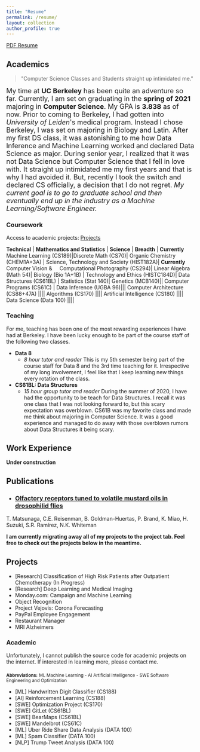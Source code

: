 ```yaml
---
title: "Resume"
permalink: /resume/
layout: collection
author_profile: true
---
```


[PDF Resume](/assets/docs/MiaoKevin.pdf)

## Academics

> "Computer Science Classes and Students straight up intimidated me."

<span style="font-size:18px;">My time at **UC Berkeley** has been quite an adventure so far. Currently, I am set on graduating in the **spring of 2021** majoring in <b>Computer Science</b>. My GPA is <b>3.838</b> as of now. Prior to coming to Berkeley, I had gotten into *University of Leiden*'s medical program. Instead I chose Berkeley, I was set on majoring in Biology and Latin. After my first DS class, it was astonishing to me how Data Inference and Machine Learning worked and declared Data Science as major. During senior year, I realized that it was not Data Science but Computer Science that I fell in love with. It straight up intimidated me my first years and that is why I had avoided it. But, recently I took the switch and declared CS officially, a decision that I do not regret. *My current goal is to go to graduate school and then eventually end up in the industry as a Machine Learning/Software Engineer.*</span>

### Coursework

Access to academic projects: [Projects](/pj)

<!-- Sequence   | Result                                                        |
|-------------|---------------------------------------------------------------|
| `a?c`       | Matches `abc`, `axc`, and `aac`. Does not match `ac`, `abbc`, |
|             | or `a/c`.                                                     |
|-------------|---------------------------------------------------------------|
| `a*c`       | Matches "ac", "abc" and "azzzzzzzc". Does not match "a/c".    |
|-------------|---------------------------------------------------------------|
| `foo...bar` | Matches "foobar", "fooxbar", and "fooz/blaz/rebar". Does not  |
|             | match "fo/obar", "fobar" or "food/bark".                      |
|-------------|---------------------------------------------------------------|
| `....obj`   | Matches all files anywhere in the current hierarchy that end  |
|             | in ".obj". Note that the first three periods are interpreted  |
|             | as "...", and the fourth one is interpreted as a literal "."  |
|             | character.                                                    |
|-------------|---------------------------------------------------------------| -->

**Technical** | **Mathematics and Statistics** | **Science** | **Breadth** |
**Currently** Machine Learning (CS189)|Discrete Math (CS70)| Organic Chemistry (CHEM1A+3A) | Science, Technology and Society (HIST182A)|
**Currently** Computer Vision & &nbsp;&nbsp;&nbsp; Computational Photography (CS294)| Linear Algebra (Math 54)| Biology (Bio 1A+1B) | Technology and Ethics (HISTC184D)|
Data Structures (CS61BL) | Statistics (Stat 140)| Genetics (MCB140)||
Computer Programs (CS61C) | Data Inference (UGBA 96)|||
Computer Architecture (CS88+47A) ||||
Algorithms (CS170) ||||
Artificial Intelligence (CS180) ||||
Data Science (Data 100) ||||

### Teaching

For me, teaching has been one of the most rewarding experiences I have had at Berkeley. I have been lucky enough to be part of the course staff of the following two classes.

- **Data 8**
  - *8 hour tutor and reader* This is my 5th semester being part of the course staff for Data 8 and the 3rd time teaching for it. Irrespective of my long involvement, I feel like that I keep learning new things every rotation of the class.
- **CS61BL: Data Structures**
  - *15 hour group tutor and reader* During the summer of 2020, I have had the opportunity to be teach for Data Structures. I recall it was one class that I was not looking forward to, but this scary expectation was overblown. CS61B was my favorite class and made me think about majoring in Computer Science. It was a good experience and managed to do away with those overblown rumors about Data Structures it being scary.

## Work Experience

**Under construction**

## Publications
* ### [Olfactory receptors tuned to volatile mustard oils in drosophilid flies](https://www.biorxiv.org/content/10.1101/2019.12.27.889774v3)
T. Matsunaga, C.E. Reisenman, B. Goldman-Huertas, P. Brand, K. Miao, H. Suzuki, S.R. Ramírez, N.K. Whiteman


**I am currently migrating away all of my projects to the project tab. Feel free to check out the projects below in the meantime.**
## Projects

* [Research] Classification of High Risk Patients after Outpatient Chemotherapy (In Progress)
* [Research] Deep Learning and Medical Imaging
* Monday.com: Campaign and Machine Learning
* Object Recognition
* Project Vejovis: Corona Forecasting
* PayPal Employee Engagement
* Restaurant Manager
* MRI Alzheimers

### Academic

Unfortunately, I cannot publish the source code for academic projects on the internet.
If interested in learning more, please contact me.

<sub><b>Abbreviations:</b></sub>
<sub>ML Machine Learning - AI Artificial Intelligence - SWE Software Engineering and Optimization</sub>

* [ML] Handwritten Digit Classifier (CS188)
* [AI] Reinforcement Learning (CS188)
* [SWE] Optimization Project (CS170)
* [SWE] GitLet (CS61BL)
* [SWE] BearMaps (CS61BL)
* [SWE] Mandelbrot (CS61C)
* [ML] Uber Ride Share Data Analysis (DATA 100)
* [ML] Spam Classifier (DATA 100)
* [NLP] Trump Tweet Analysis (DATA 100)
